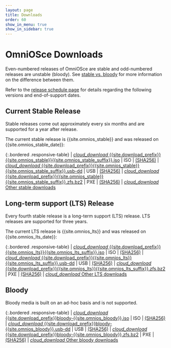 ```yaml
---
layout: page
title: Downloads
order: 60
show_in_menu: true
show_in_sidebar: true
---
```


# OmniOSce Downloads

Even-numbered releases of OmniOSce are stable and odd-numbered releases are
unstable (bloody). See [stable vs. bloody](/about/stablevsbloody.html) for
more information on the difference between them.

Refer to the [release schedule page](/schedule.html) for details regarding
the following versions and end-of-support dates.

## Current Stable Release

Stable releases come out approximately every six months and are supported for
a year after release.

The current stable release is {{site.omnios_stable}} and was released on
{{site.omnios_stable_date}}:

{:.bordered .responsive-table}
| <a href="{{site.download_path}}/stable/{{site.download_prefix}}{{site.omnios_stable}}{{site.omnios_stable_suffix}}.iso"><i class="flow-text material-icons">cloud_download</i> {{site.download_prefix}}{{site.omnios_stable}}{{site.omnios_stable_suffix}}.iso</a> | ISO | <a href="{{site.download_path}}/stable/{{site.download_prefix}}{{site.omnios_stable}}{{site.omnios_stable_suffix}}.iso.sha256" class="orange-text">(SHA256)</a>
| <a href="{{site.download_path}}/stable/{{site.download_prefix}}{{site.omnios_stable}}{{site.omnios_stable_suffix}}.usb-dd"><i class="flow-text material-icons">cloud_download</i> {{site.download_prefix}}{{site.omnios_stable}}{{site.omnios_stable_suffix}}.usb-dd</a> | USB | <a href="{{site.download_path}}/stable/{{site.download_prefix}}{{site.omnios_stable}}{{site.omnios_stable_suffix}}.usb-dd.sha256" class="orange-text">(SHA256)</a>
| <a href="{{site.download_path}}/stable/{{site.download_prefix}}{{site.omnios_stable}}{{site.omnios_stable_suffix}}.zfs.bz2"><i class="flow-text material-icons">cloud_download</i> {{site.download_prefix}}{{site.omnios_stable}}{{site.omnios_stable_suffix}}.zfs.bz2</a> | PXE | <a href="{{site.download_path}}/stable/{{site.download_prefix}}{{site.omnios_stable}}{{site.omnios_stable_suffix}}.zfs.bz2.sha256" class="orange-text">(SHA256)</a>
| <a target="_blank" href="{{site.download_path}}/stable/"><i class="flow-text material-icons">cloud_download</i> Other stable downloads</a>

## Long-term support (LTS) Release

Every fourth stable release is a long-term support (LTS) release. LTS
releases are supported for three years.

The current LTS release is {{site.omnios_lts}} and was released on
{{site.omnios_lts_date}}:

{:.bordered .responsive-table}
| <a href="{{site.download_path}}/lts/{{site.download_prefix}}{{site.omnios_lts}}{{site.omnios_lts_suffix}}.iso"><i class="flow-text material-icons">cloud_download</i> {{site.download_prefix}}{{site.omnios_lts}}{{site.omnios_lts_suffix}}.iso</a> | ISO | <a href="{{site.download_path}}/lts/{{site.download_prefix}}{{site.omnios_lts}}{{site.omnios_lts_suffix}}.iso.sha256" class="orange-text">(SHA256)</a>
| <a href="{{site.download_path}}/lts/{{site.download_prefix}}{{site.omnios_lts}}{{site.omnios_lts_suffix}}.usb-dd"><i class="flow-text material-icons">cloud_download</i> {{site.download_prefix}}{{site.omnios_lts}}{{site.omnios_lts_suffix}}.usb-dd</a> | USB | <a href="{{site.download_path}}/lts/{{site.download_prefix}}{{site.omnios_lts}}{{site.omnios_lts_suffix}}.usb-dd.sha256" class="orange-text">(SHA256)</a>
| <a href="{{site.download_path}}/lts/{{site.download_prefix}}{{site.omnios_lts}}{{site.omnios_lts_suffix}}.zfs.bz2"><i class="flow-text material-icons">cloud_download</i> {{site.download_prefix}}{{site.omnios_lts}}{{site.omnios_lts_suffix}}.zfs.bz2</a> | PXE | <a href="{{site.download_path}}/lts/{{site.download_prefix}}{{site.omnios_lts}}{{site.omnios_lts_suffix}}.zfs.bz2.sha256" class="orange-text">(SHA256)</a>
| <a target="_blank" href="{{site.download_path}}/lts/"><i class="flow-text material-icons">cloud_download</i> Other LTS downloads</a>

## Bloody

Bloody media is built on an ad-hoc basis and is not supported.

{:.bordered .responsive-table}
| <a href="{{site.download_path}}/bloody/{{site.download_prefix}}bloody-{{site.omnios_bloody}}.iso"><i class="flow-text material-icons">cloud_download</i> {{site.download_prefix}}bloody-{{site.omnios_bloody}}.iso</a> | ISO | <a href="{{site.download_path}}/bloody/{{site.download_prefix}}bloody-{{site.omnios_bloody}}.iso.sha256" class="orange-text">(SHA256)</a>
| <a href="{{site.download_path}}/bloody/{{site.download_prefix}}bloody-{{site.omnios_bloody}}.usb-dd"><i class="flow-text material-icons">cloud_download</i> {{site.download_prefix}}bloody-{{site.omnios_bloody}}.usb-dd</a> | USB | <a href="{{site.download_path}}/bloody/{{site.download_prefix}}bloody-{{site.omnios_bloody}}.usb-dd.sha256" class="orange-text">(SHA256)</a>
| <a href="{{site.download_path}}/bloody/{{site.download_prefix}}bloody-{{site.omnios_bloody}}.zfs.bz2"><i class="flow-text material-icons">cloud_download</i> {{site.download_prefix}}bloody-{{site.omnios_bloody}}.zfs.bz2</a> | PXE | <a href="{{site.download_path}}/bloody/{{site.download_prefix}}bloody-{{site.omnios_bloody}}.zfs.bz2.sha256" class="orange-text">(SHA256)</a>
| <a target="_blank" href="{{site.download_path}}/bloody/"><i class="flow-text material-icons">cloud_download</i> Other bloody downloads</a>

